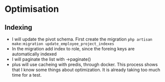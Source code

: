 # Optimisation
## Indexing
 - I will update the pivot schema. First create the migration `php artisan make:migration update_employee_project_indexes`
 - In the migration add index to role, since the foreing keys are automatically indexed
 - I will paginate the list with ->paginate()
 - plus will use cacheing with predis, through docker. This process shows that I know some things about optimization. It is already taking too much time for a test.